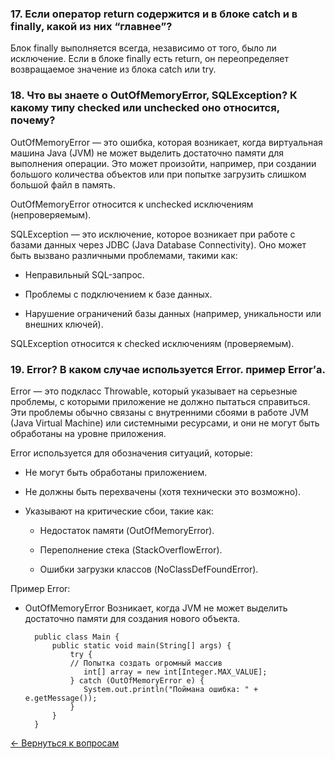 ### 17. Если оператор return содержится и в блоке catch и в finally, какой из них “главнее”?
Блок finally выполняется всегда, независимо от того, было ли исключение. Если в блоке finally есть return, он переопределяет возвращаемое значение из блока catch или try.

### 18. Что вы знаете о OutOfMemoryError, SQLException? К какому типу checked или unchecked оно относится, почему?
OutOfMemoryError — это ошибка, которая возникает, когда виртуальная машина Java (JVM) не может выделить достаточно памяти для выполнения операции. Это может произойти, например, при создании большого количества объектов или при попытке загрузить слишком большой файл в память.

OutOfMemoryError относится к unchecked исключениям (непроверяемым).

SQLException — это исключение, которое возникает при работе с базами данных через JDBC (Java Database Connectivity). Оно может быть вызвано различными проблемами, такими как:

- Неправильный SQL-запрос.

- Проблемы с подключением к базе данных.

- Нарушение ограничений базы данных (например, уникальности или внешних ключей).

SQLException относится к checked исключениям (проверяемым).

### 19. Error? В каком случае используется Error. пример Error’а.
Error — это подкласс Throwable, который указывает на серьезные проблемы, с которыми приложение не должно пытаться справиться. Эти проблемы обычно связаны с внутренними сбоями в работе JVM (Java Virtual Machine) или системными ресурсами, и они не могут быть обработаны на уровне приложения.

Error используется для обозначения ситуаций, которые:

- Не могут быть обработаны приложением.

- Не должны быть перехвачены (хотя технически это возможно).

- Указывают на критические сбои, такие как:

  - Недостаток памяти (OutOfMemoryError).

  - Переполнение стека (StackOverflowError).

  - Ошибки загрузки классов (NoClassDefFoundError).

Пример Error:

* OutOfMemoryError
Возникает, когда JVM не может выделить достаточно памяти для создания нового объекта.

        public class Main {
            public static void main(String[] args) {
                try {
                // Попытка создать огромный массив
                   int[] array = new int[Integer.MAX_VALUE];
                } catch (OutOfMemoryError e) {
                   System.out.println("Поймана ошибка: " + e.getMessage());
                }
            }
        }

[← Вернуться к вопросам](README.md)